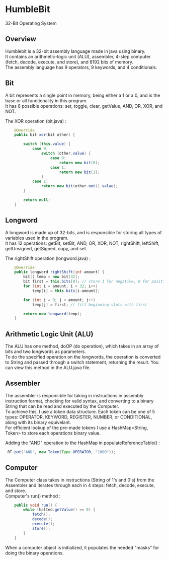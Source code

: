 # HumbleBit
32-Bit Operating System

## Overview
Humblebit is a 32-bit assembly language made in java using binary.  
It contains an arithmetic-logic unit (ALU), assembler, 4-step computer (fetch, decode, execute, and store), and 8192 bits of memory.  
The assembly language has 9 operators, 9 keywords, and 4 conditionals.  


## Bit 
A bit represents a single point in memory, being either a 1 or a 0, and is the base or all functionality in this program.  
It has 8 possible operations: set, toggle, clear, getValue, AND, OR, XOR, and NOT.  

The XOR operation (bit.java) :    
```java
    @Override
    public bit xor(bit other) {

        switch (this.value) {
            case 0:
                switch (other.value) {
                    case 0:
                        return new bit(0);
                    case 1:
                        return new bit(1);
                }
            case 1:
                return new bit(other.not().value);
        }

        return null;
    }
```
 


## Longword
A longword is made up of 32-bits, and is responsible for storing all types of variables used in the program.  
It has 12 operations: getBit, setBit, AND, OR, XOR, NOT, rightShift, leftShift, getUnsigned, getSigned, copy, and set.

The rightShift operation (longword.java) :  
```java
    @Override
    public longword rightShift(int amount) {
        bit[] temp = new bit[32];
        bit first = this.bits[0]; // store 1 for negative, 0 for positive
        for (int i = amount; i < 32; i++)
            temp[i] = this.bits[i-amount];

        for (int j = 0; j < amount; j++)
            temp[j] = first; // fill beginning slots with first

        return new longword(temp);
    }
```

## Arithmetic Logic Unit (ALU)
The ALU has one method, doOP (do operation), which takes in an array of bits and two longwords as parameters.  
To do the specified operation on the longwords, the operation is converted to String and passed through a switch statement, returning the result.
You can view this method in the ALU.java file.

## Assembler
The assembler is responsible for taking in instructions in assembly instruction format, checking for valid syntax, and converting to a binary String that can be read and executed by the Computer.  
To achieve this, I use a token data structure. Each token can be one of 5 types: OPERATOR, KEYWORD, REGISTER, NUMBER, or CONDITIONAL, along with its binary equivelant.  
For efficient lookup of the pre-made tokens I use a HashMap<String, Token> to store each operations binary value.  

Adding the "AND" operation to the HashMap in populateReferenceTable() :  
```java
 RT.put("AND", new Token(Type.OPERATOR, "1000"));
```

## Computer 
The Computer class takes in instructions (String of 1's and 0's) from the Assembler and iterates through each in 4 steps: fetch, decode, execute, and store.  
Computer's run() method :  
```java
    public void run() {
        while (halted.getValue() == 0) {
            fetch();
            decode();
            execute();
            store();
        }
    }
```
When a computer object is initialized, it populates the needed "masks" for doing the binary operations.



